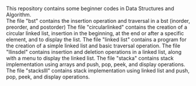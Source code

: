 This repository contains some beginner codes in Data Structures and Algorithm. <br>
The file "bst" contains the insertion operation and traversal in a bst (inorder, preorder, and postorder)
The file "circularlinked" contains the creation of a circular linked list, insertion in the beginning, at the end or after a specific element, and to display the list.
The file "linked list" contains a program for the creation of a simple linked list and basic traversal operation.
The file "llinsdel" contains insertion and deletion operations in a linked list, along with a menu to display the linked list.
The file "stacka" contains stack implementation using arrays and push, pop, peek, and display operations.
The file "stackslll" contains stack implementation using linked list and push, pop, peek, and display operations.
